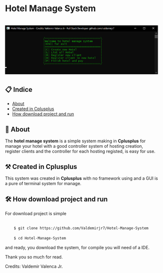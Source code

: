 # Hotel Manage System
<h1 align="center">
    <img src="public/hotel_manage_system.png" />
</h1>

## 📋 Indice 

- [About](#-about)
- [Created in Cplusplus](#-created-in-cplusplus)
- [How download project and run](#-how-download-project-and-run)

## 📖 About

The **hotel manage system** is a simple system making in **Cplusplus** for manage your hotel with a good controller system of
hosting creation, register clients and the controller for each hosting registed, is easy for use.

## ⚒ Created in Cplusplus

This system was created in **Cplusplus** with no framework using and a GUI is a pure of terminal system for manage.

## 🛠 How download project and run

For download project is simple

``` bash 

    $ git clone https://github.com/Valdemirjr7/Hotel-Manage-System

    $ cd Hotel-Manage-System

```

and ready, you download the system, for compile you will need of a IDE.

Thank you so much for read.

Credits: Valdemir Valenca Jr.
